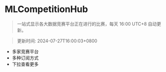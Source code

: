 # MLCompetitionHub

> 一站式显示各大数据竞赛平台正在进行的比赛，每天 16:00 UTC+8 自动更新。
  
> 更新时间: 2024-07-27T16:00:03+0800 

* 多家竞赛平台
* 多种订阅方式
* 下拉查看更多